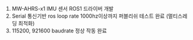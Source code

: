 1. MW-AHRS-x1 IMU 센서  ROS1 드라이버 개발
2. Serial 통신기반 ros loop rate 1000hz이상까지 퍼블리쉬 테스트 완료 (멀티스레딩 최적화)
3. 115200, 921600 baudrate 정상 작동 완료
